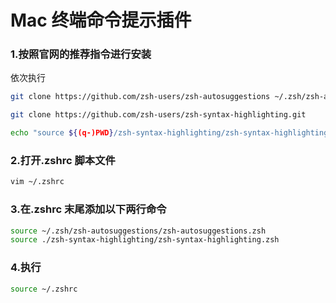 # Mac 终端命令提示插件

### 1.按照官网的推荐指令进行安装

依次执行

```bash
git clone https://github.com/zsh-users/zsh-autosuggestions ~/.zsh/zsh-autosuggestions
```

```bash
git clone https://github.com/zsh-users/zsh-syntax-highlighting.git
```

```bash
echo "source ${(q-)PWD}/zsh-syntax-highlighting/zsh-syntax-highlighting.zsh" >> ${ZDOTDIR:-$HOME}/.zshrc
```

### 2.打开.zshrc 脚本文件

```bash
vim ~/.zshrc
```

### 3.在.zshrc 末尾添加以下两行命令

```bash
source ~/.zsh/zsh-autosuggestions/zsh-autosuggestions.zsh
source ./zsh-syntax-highlighting/zsh-syntax-highlighting.zsh
```

### 4.执行

```bash
source ~/.zshrc
```
